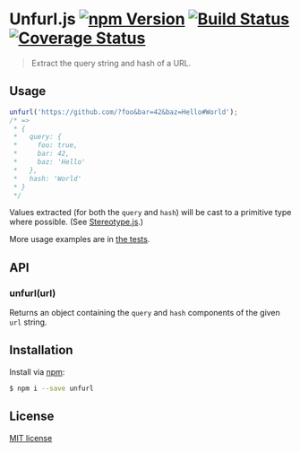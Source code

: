 # Unfurl.js [![npm Version](http://img.shields.io/npm/v/unfurl.svg?style=flat)](https://www.npmjs.org/package/unfurl) [![Build Status](https://img.shields.io/travis/yuanqing/unfurl.svg?style=flat)](https://travis-ci.org/yuanqing/unfurl) [![Coverage Status](https://img.shields.io/coveralls/yuanqing/unfurl.svg?style=flat)](https://coveralls.io/r/yuanqing/unfurl)

> Extract the query string and hash of a URL.

## Usage

```js
unfurl('https://github.com/?foo&bar=42&baz=Hello#World');
/* =>
 * {
 *   query: {
 *     foo: true,
 *     bar: 42,
 *     baz: 'Hello'
 *   },
 *   hash: 'World'
 * }
 */
```

Values extracted (for both the `query` and `hash`) will be cast to a primitive type where possible. (See [Stereotype.js](https://github.com/yuanqing/stereotype).)

More usage examples are in [the tests](https://github.com/yuanqing/unfurl/blob/master/spec/unfurl.spec.js).

## API

### unfurl(url)

Returns an object containing the `query` and `hash` components of the given `url` string.

## Installation

Install via [npm](https://www.npmjs.org/package/unfurl):

```bash
$ npm i --save unfurl
```

## License

[MIT license](https://github.com/yuanqing/unfurl/blob/master/LICENSE)
